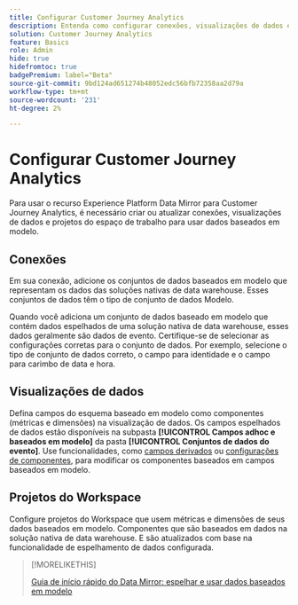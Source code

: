 ```yaml
---
title: Configurar Customer Journey Analytics
description: Entenda como configurar conexões, visualizações de dados e projetos do Customer Journey Analytics para o Experience Platform Data Mirror for Customer Journey Analytics
solution: Customer Journey Analytics
feature: Basics
role: Admin
hide: true
hidefromtoc: true
badgePremium: label="Beta"
source-git-commit: 9bd124ad651274b48052edc56bfb72358aa2d79a
workflow-type: tm+mt
source-wordcount: '231'
ht-degree: 2%

---
```



# Configurar Customer Journey Analytics

Para usar o recurso Experience Platform Data Mirror para Customer Journey Analytics, é necessário criar ou atualizar conexões, visualizações de dados e projetos do espaço de trabalho para usar dados baseados em modelo.

## Conexões

Em sua conexão, adicione os conjuntos de dados baseados em modelo que representam os dados das soluções nativas de data warehouse. Esses conjuntos de dados têm o tipo de conjunto de dados Modelo.

Quando você adiciona um conjunto de dados baseado em modelo que contém dados espelhados de uma solução nativa de data warehouse, esses dados geralmente são dados de evento. Certifique-se de selecionar as configurações corretas para o conjunto de dados. Por exemplo, selecione o tipo de conjunto de dados correto, o campo para identidade e o campo para carimbo de data e hora.


## Visualizações de dados

Defina campos do esquema baseado em modelo como componentes (métricas e dimensões) na visualização de dados. Os campos espelhados de dados estão disponíveis na subpasta **[!UICONTROL Campos adhoc e baseados em modelo]** da pasta **[!UICONTROL Conjuntos de dados do evento]**. Use funcionalidades, como [campos derivados](/help/data-views/derived-fields/derived-fields.md) ou [configurações de componentes](/help/data-views/component-settings/overview.md), para modificar os componentes baseados em campos baseados em modelo.


## Projetos do Workspace

Configure projetos do Workspace que usem métricas e dimensões de seus dados baseados em modelo. Componentes que são baseados em dados na solução nativa de data warehouse. E são atualizados com base na funcionalidade de espelhamento de dados configurada.

>[!MORELIKETHIS]
>
>[Guia de início rápido do Data Mirror: espelhar e usar dados baseados em modelo](data-mirror.md)
>